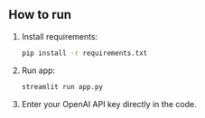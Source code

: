 ## How to run

1. Install requirements:
   ```bash
   pip install -r requirements.txt
   ```

2. Run app:
   ```bash
   streamlit run app.py
   ```

3. Enter your OpenAI API key directly in the code.
